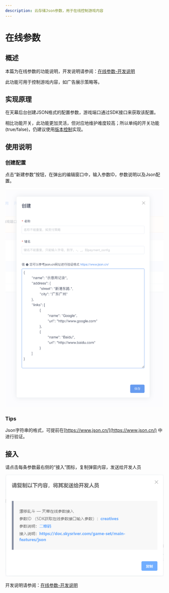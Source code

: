 ```yaml
---
description: 云存储Json参数，用于在线控制游戏内容
---
```


# 在线参数

## 概述

本篇为在线参数的功能说明，开发说明请参阅：[在线参数-开发说明](../dev-guide/json.md)

此功能可用于控制游戏内容，如广告展示策略等。

## 实现原理

在天幕后台创建JSON格式的配置参数，游戏端口通过SDK接口来获取该配置。 

相比功能开关，此功能更加灵活，但对应地维护难度较高；所以单纯的开关功能\(true/false\)，仍建议使用[版本控制](features-switch.md)实现。

## 使用说明

### 创建配置

点击“新建参数”按钮，在弹出的编辑窗口中，输入参数ID，参数说明以及Json配置。

![&#x7F16;&#x8F91;&#x9875;&#x9762;](../../.gitbook/assets/image%20%28100%29.png)

###  Tips

Json字符串的格式，可提前在[https://www.json.cn/](https://www.json.cn/) 中进行验证。

## 接入

请点击每条参数最右侧的“接入”图标，复制弹窗内容，发送给开发人员

![&#x53EF;&#x590D;&#x5236;&#x8BE5;&#x5185;&#x5BB9;&#xFF0C;&#x76F4;&#x63A5;&#x53D1;&#x9001;&#x5F00;&#x53D1;&#xFF0C;&#x63D0;&#x9AD8;&#x6C9F;&#x901A;&#x6548;&#x7387;](../../.gitbook/assets/qq-jie-tu-20191012165452-1-1-1-1-1.png)

开发说明请参阅：[在线参数-开发说明](../dev-guide/json.md)

